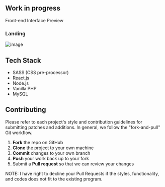 ## Work in progress

Front-end Interface Preview

### Landing
![image](https://github.com/kaizenics/cater-services-web-app/assets/94561281/d19c5619-f738-448c-8470-ee3c47052e9b)

## Tech Stack

* SASS (CSS pre-processor)
* React.js
* Node.js
* Vanilla PHP
* MySQL

## Contributing

Please refer to each project's style and contribution guidelines for submitting patches and additions. In general, we follow the "fork-and-pull" Git workflow.

 1. **Fork** the repo on GitHub
 2. **Clone** the project to your own machine
 3. **Commit** changes to your own branch
 4. **Push** your work back up to your fork
 5. Submit a **Pull request** so that we can review your changes

NOTE: I have right to decline your Pull Requests if the styles, functionality, and codes does not fit to the existing program.
